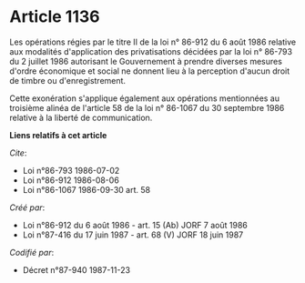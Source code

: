 # Article 1136

Les opérations régies par le titre II de la loi n° 86-912 du 6 août 1986 relative aux modalités d'application des
privatisations décidées par la loi n° 86-793 du 2 juillet 1986 autorisant le Gouvernement à prendre diverses mesures d'ordre
économique et social ne donnent lieu à la perception d'aucun droit de timbre ou d'enregistrement.

Cette exonération s'applique également aux opérations mentionnées au troisième alinéa de l'article 58 de la loi n° 86-1067 du
30 septembre 1986 relative à la liberté de communication.

**Liens relatifs à cet article**

_Cite_:

  - Loi n°86-793 1986-07-02
  - Loi n°86-912 1986-08-06
  - Loi n°86-1067 1986-09-30 art. 58

_Créé par_:

  - Loi n°86-912 du 6 août 1986 - art. 15 (Ab) JORF 7 août 1986
  - Loi n°87-416 du 17 juin 1987 - art. 68 (V) JORF 18 juin 1987

_Codifié par_:

  - Décret n°87-940 1987-11-23
